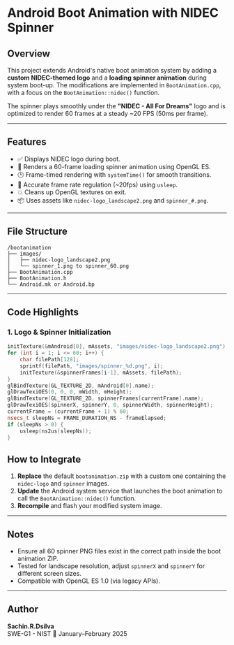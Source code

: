 # Android Boot Animation with NIDEC Spinner

## Overview

This project extends Android's native boot animation system by adding a **custom NIDEC-themed logo** and a **loading spinner animation** during system boot-up. The modifications are implemented in `BootAnimation.cpp`, with a focus on the `BootAnimation::nidec()` function.

The spinner plays smoothly under the **"NIDEC - All For Dreams"** logo and is optimized to render 60 frames at a steady ~20 FPS (50ms per frame).

---

## Features

- ✅ Displays NIDEC logo during boot.
- 🔄 Renders a 60-frame loading spinner animation using OpenGL ES.
- 🕒 Frame-timed rendering with `systemTime()` for smooth transitions.
- 🎯 Accurate frame rate regulation (~20fps) using `usleep`.
- 💥 Cleans up OpenGL textures on exit.
- 📦 Uses assets like `nidec-logo_landscape2.png` and `spinner_#.png`.

---

## File Structure

```plaintext
/bootanimation
├── images/
│   ├── nidec-logo_landscape2.png
│   └── spinner_1.png to spinner_60.png
├── BootAnimation.cpp
├── BootAnimation.h
└── Android.mk or Android.bp
```

---

## Code Highlights

### 1. Logo & Spinner Initialization

```cpp
initTexture(&mAndroid[0], mAssets, "images/nidec-logo_landscape2.png");
for (int i = 1; i <= 60; i++) {
    char filePath[128];
    sprintf(filePath, "images/spinner_%d.png", i);
    initTexture(&spinnerFrames[i-1], mAssets, filePath);
}
glBindTexture(GL_TEXTURE_2D, mAndroid[0].name);
glDrawTexiOES(0, 0, 0, mWidth, mHeight);
glBindTexture(GL_TEXTURE_2D, spinnerFrames[currentFrame].name);
glDrawTexiOES(spinnerX, spinnerY, 0, spinnerWidth, spinnerHeight);
currentFrame = (currentFrame + 1) % 60;
nsecs_t sleepNs = FRAME_DURATION_NS - frameElapsed;
if (sleepNs > 0) {
    usleep(ns2us(sleepNs));
}
```


## How to Integrate

1. **Replace** the default `bootanimation.zip` with a custom one containing the `nidec-logo` and `spinner` images.
2. **Update** the Android system service that launches the boot animation to call the `BootAnimation::nidec()` function.
3. **Recompile** and flash your modified system image.

---

## Notes

- Ensure all 60 spinner PNG files exist in the correct path inside the boot animation ZIP.
- Tested for landscape resolution, adjust `spinnerX` and `spinnerY` for different screen sizes.
- Compatible with OpenGL ES 1.0 (via legacy APIs).

---

## Author

**Sachin.R.Dsilva**  
SWE-G1 - NIST
📅 January–February 2025

